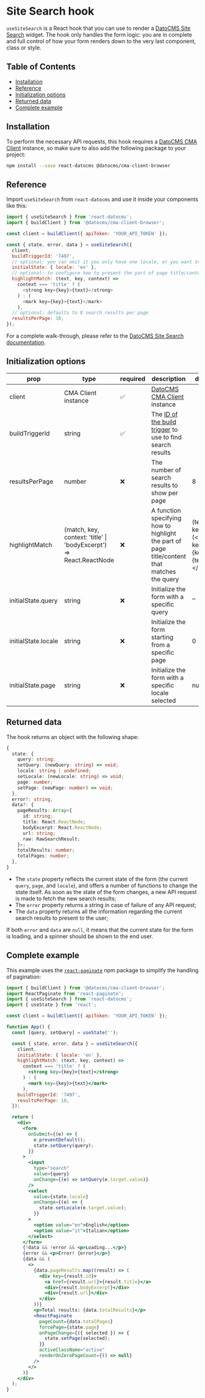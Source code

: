 # Site Search hook

`useSiteSearch` is a React hook that you can use to render a [DatoCMS Site Search](https://www.datocms.com/docs/site-search) widget.
The hook only handles the form logic: you are in complete and full control of how your form renders down to the very last component, class or style.

## Table of Contents

<!-- START doctoc generated TOC please keep comment here to allow auto update -->
<!-- DON'T EDIT THIS SECTION, INSTEAD RE-RUN doctoc TO UPDATE -->

- [Installation](#installation)
- [Reference](#reference)
- [Initialization options](#initialization-options)
- [Returned data](#returned-data)
- [Complete example](#complete-example)

<!-- END doctoc generated TOC please keep comment here to allow auto update -->

## Installation

To perform the necessary API requests, this hook requires a [DatoCMS CMA Client](https://www.datocms.com/docs/content-management-api/using-the-nodejs-clients) instance, so make sure to also add the following package to your project:

```bash
npm install --save react-datocms @datocms/cma-client-browser
```

## Reference

Import `useSiteSearch` from `react-datocms` and use it inside your components like this:

```js
import { useSiteSearch } from 'react-datocms';
import { buildClient } from '@datocms/cma-client-browser';

const client = buildClient({ apiToken: 'YOUR_API_TOKEN' });

const { state, error, data } = useSiteSearch({
  client,
  buildTriggerId: '7497',
  // optional: you can omit it you only have one locale, or you want to find results in every locale
  initialState: { locale: 'en' },
  // optional: to configure how to present the part of page title/content that matches the query
  highlightMatch: (text, key, context) =>
    context === 'title' ? (
      <strong key={key}>{text}</strong>
    ) : (
      <mark key={key}>{text}</mark>
    ),
  // optional: defaults to 8 search results per page
  resultsPerPage: 10,
});
```

For a complete walk-through, please refer to the [DatoCMS Site Search documentation](https://www.datocms.com/docs/site-search).

## Initialization options

| prop                | type                                                               | required           | description                                                                                                                                | default                                                    |
| ------------------- | ------------------------------------------------------------------ | ------------------ | ------------------------------------------------------------------------------------------------------------------------------------------ | ---------------------------------------------------------- |
| client              | CMA Client instance                                                | :white_check_mark: | [DatoCMS CMA Client](https://www.datocms.com/docs/content-management-api/using-the-nodejs-clients) instance                                |                                                            |
| buildTriggerId      | string                                                             | :white_check_mark: | The [ID of the build trigger](https://www.datocms.com/docs/site-search/base-integration#performing-searches) to use to find search results |                                                            |
| resultsPerPage      | number                                                             | :x:                | The number of search results to show per page                                                                                              | 8                                                          |
| highlightMatch      | (match, key, context: 'title' \| 'bodyExcerpt') => React.ReactNode | :x:                | A function specifying how to highlight the part of page title/content that matches the query                                               | (text, key) => (&lt;mark key={key}&gt;{text}&lt;/mark&gt;) |
| initialState.query  | string                                                             | :x:                | Initialize the form with a specific query                                                                                                  | ''                                                         |
| initialState.locale | string                                                             | :x:                | Initialize the form starting from a specific page                                                                                          | 0                                                          |
| initialState.page   | string                                                             | :x:                | Initialize the form with a specific locale selected                                                                                        | null                                                       |

## Returned data

The hook returns an object with the following shape:

```typescript
{
  state: {
    query: string;
    setQuery: (newQuery: string) => void;
    locale: string | undefined;
    setLocale: (newLocale: string) => void;
    page: number;
    setPage: (newPage: number) => void;
  },
  error?: string,
  data?: {
    pageResults: Array<{
      id: string;
      title: React.ReactNode;
      bodyExcerpt: React.ReactNode;
      url: string;
      raw: RawSearchResult;
    }>;
    totalResults: number;
    totalPages: number;
  },
}
```

- The `state` property reflects the current state of the form (the current `query`, `page`, and `locale`), and offers a number of functions to change the state itself. As soon as the state of the form changes, a new API request is made to fetch the new search results;
- The `error` property returns a string in case of failure of any API request;
- The `data` property returns all the information regarding the current search results to present to the user;

If both `error` and `data` are `null`, it means that the current state for the form is loading, and a spinner should be shown to the end user.

## Complete example

This example uses the [`react-paginate`](https://www.npmjs.com/package/react-paginate) npm package to simplify the handling of pagination:

```jsx
import { buildClient } from '@datocms/cma-client-browser';
import ReactPaginate from 'react-paginate';
import { useSiteSearch } from 'react-datocms';
import { useState } from 'react';

const client = buildClient({ apiToken: 'YOUR_API_TOKEN' });

function App() {
  const [query, setQuery] = useState('');

  const { state, error, data } = useSiteSearch({
    client,
    initialState: { locale: 'en' },
    highlightMatch: (text, key, context) =>
      context === 'title' ? (
        <strong key={key}>{text}</strong>
      ) : (
        <mark key={key}>{text}</mark>
      ),
    buildTriggerId: '7497',
    resultsPerPage: 10,
  });

  return (
    <div>
      <form
        onSubmit={(e) => {
          e.preventDefault();
          state.setQuery(query);
        }}
      >
        <input
          type="search"
          value={query}
          onChange={(e) => setQuery(e.target.value)}
        />
        <select
          value={state.locale}
          onChange={(e) => {
            state.setLocale(e.target.value);
          }}
        >
          <option value="en">English</option>
          <option value="it">Italian</option>
        </select>
      </form>
      {!data && !error && <p>Loading...</p>}
      {error && <p>Error! {error}</p>}
      {data && (
        <>
          {data.pageResults.map((result) => (
            <div key={result.id}>
              <a href={result.url}>{result.title}</a>
              <div>{result.bodyExcerpt}</div>
              <div>{result.url}</div>
            </div>
          ))}
          <p>Total results: {data.totalResults}</p>
          <ReactPaginate
            pageCount={data.totalPages}
            forcePage={state.page}
            onPageChange={({ selected }) => {
              state.setPage(selected);
            }}
            activeClassName="active"
            renderOnZeroPageCount={() => null}
          />
        </>
      )}
    </div>
  );
}
```
